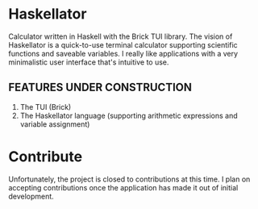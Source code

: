 # Haskellator

Calculator written in Haskell with the Brick TUI library.
The vision of Haskellator is a quick-to-use terminal calculator supporting scientific functions and saveable variables.
I really like applications with a very minimalistic user interface that's intuitive to use.

## FEATURES UNDER CONSTRUCTION

1. The TUI (Brick)
2. The Haskellator language (supporting arithmetic expressions and variable assignment)

# Contribute

Unfortunately, the project is closed to contributions at this time.
I plan on accepting contributions once the application has made it out of initial development.
